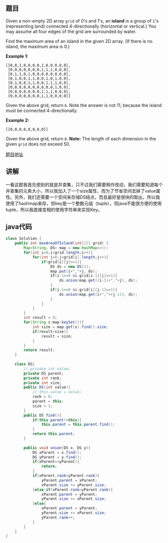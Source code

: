 ## 题目

Given a non-empty 2D array `grid` of 0's and 1's, an **island** is a group of `1`'s (representing land) connected 4-directionally (horizontal or vertical.) You may assume all four edges of the grid are surrounded by water.

Find the maximum area of an island in the given 2D array. (If there is no island, the maximum area is 0.)

**Example 1:**
```
[[0,0,1,0,0,0,0,1,0,0,0,0,0],
 [0,0,0,0,0,0,0,1,1,1,0,0,0],
 [0,1,1,0,1,0,0,0,0,0,0,0,0],
 [0,1,0,0,1,1,0,0,1,0,1,0,0],
 [0,1,0,0,1,1,0,0,1,1,1,0,0],
 [0,0,0,0,0,0,0,0,0,0,1,0,0],
 [0,0,0,0,0,0,0,1,1,1,0,0,0],
 [0,0,0,0,0,0,0,1,1,0,0,0,0]]
```

Given the above grid, return `6`. Note the answer is not 11, because the island must be connected 4-directionally.

**Example 2:**
```
[[0,0,0,0,0,0,0,0]]
```

Given the above grid, return `0`.
**Note:** The length of each dimension in the given `grid` does not exceed 50.

[题目地址](https://leetcode.com/problems/max-area-of-island/)

## 讲解

一看这题我首先想到的就是并查集，只不过我们需要稍作改动，我们需要知道每个并查集的元素大小，所以我加入了一个size属性，而为了节省空间去掉了value属性。另外，我们还需要一个空间来存储DS结点，而且最好是很快的取出，所以我使用了hashmap来存，但key是一个整数元组（tuple），但java不能很方便的使用tuple，所以我直接变相的使用字符串来实现Key。

## java代码

```java
class Solution {
    public int maxAreaOfIsland(int[][] grid) {
        Map<String, DS> map = new HashMap<>();
        for(int i=0;i<grid.length;i++){
            for(int j=0;j<grid[i].length;j++){
                if(grid[i][j]==1){
                    DS ds = new DS(1);
                    map.put(i+","+j, ds);
                    if(i-1>=0 && grid[i-1][j]==1){
                        ds.union(map.get((i-1)+","+j), ds);
                    }
                    if(j-1>=0 && grid[i][j-1]==1){
                        ds.union(map.get(i+","+(j-1)), ds);
                    }
                }
            }
        }
        int result = 0;
        for(String s:map.keySet()){
            int size = map.get(s).find().size;
            if(result<size){
                result = size;
            }
        }
        return result;
    }
    
    class DS{
        // private int value;
        private DS parent;
        private int rank;
        private int size;
        public DS(int value){
            // this.value = value;
            rank = 0;
            parent = this;
            size = 1;
        }
        public DS find(){
            if(this.parent!=this){
                this.parent = this.parent.find();
            }
            return this.parent;
        }
        
        public void union(DS x, DS y){
            DS xParent = x.find();
            DS yParent = y.find();
            if(xParent==yParent){
                return;
            }
            if(xParent.rank>yParent.rank){
                yParent.parent = xParent;
                xParent.size += yParent.size;
            }else if(xParent.rank<yParent.rank){
                xParent.parent = yParent;
                yParent.size += xParent.size;
            }else{
                xParent.parent = yParent;
                yParent.size += xParent.size;
                yParent.rank++;
            }
        }
    }
}
```